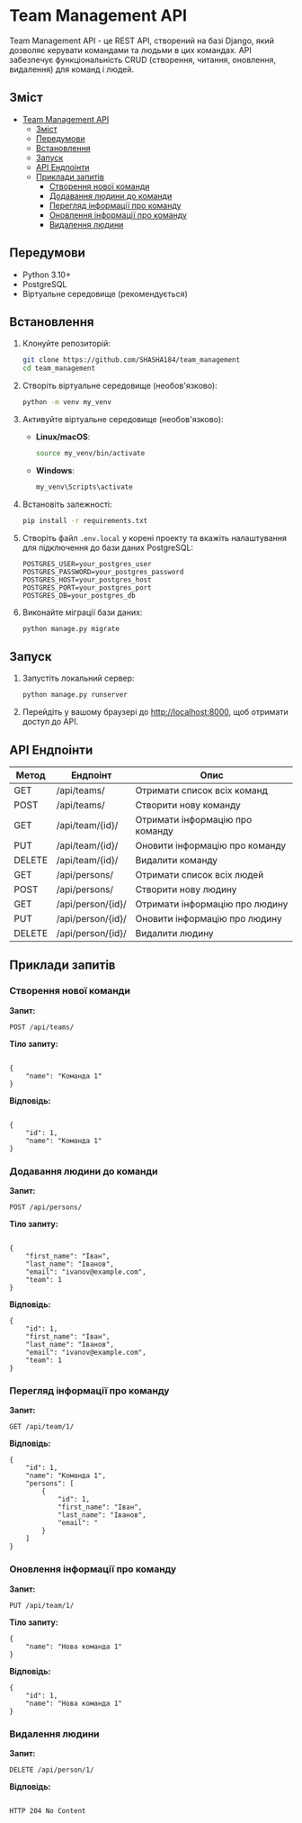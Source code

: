 # Team Management API

Team Management API - це REST API, створений на базі Django, який дозволяє керувати командами та людьми в цих командах. API забезпечує функціональність CRUD (створення, читання, оновлення, видалення) для команд і людей.

## Зміст

- [Team Management API](#team-management-api)
  - [Зміст](#зміст)
  - [Передумови](#передумови)
  - [Встановлення](#встановлення)
  - [Запуск](#запуск)
  - [API Ендпоінти](#api-ендпоінти)
  - [Приклади запитів](#приклади-запитів)
    - [Створення нової команди](#створення-нової-команди)
    - [Додавання людини до команди](#додавання-людини-до-команди)
    - [Перегляд інформації про команду](#перегляд-інформації-про-команду)
    - [Оновлення інформації про команду](#оновлення-інформації-про-команду)
    - [Видалення людини](#видалення-людини)

## Передумови

-   Python 3.10+
-   PostgreSQL
-   Віртуальне середовище (рекомендується)

## Встановлення

1. Клонуйте репозиторій:

    ```bash
    git clone https://github.com/SHASHA184/team_management
    cd team_management
    ```

2. Створіть віртуальне середовище (необов'язково):

    ```bash
    python -m venv my_venv
    ```

3. Активуйте віртуальне середовище (необов'язково):

    - **Linux/macOS**:

        ```bash
        source my_venv/bin/activate
        ```

    - **Windows**:

        ```bash
        my_venv\Scripts\activate
        ```

4. Встановіть залежності:

    ```bash
    pip install -r requirements.txt
    ```

5. Створіть файл `.env.local` у корені проекту та вкажіть налаштування для підключення до бази даних PostgreSQL:

    ```dotenv
    POSTGRES_USER=your_postgres_user
    POSTGRES_PASSWORD=your_postgres_password
    POSTGRES_HOST=your_postgres_host
    POSTGRES_PORT=your_postgres_port
    POSTGRES_DB=your_postgres_db
    ```

6. Виконайте міграції бази даних:

    ```bash
    python manage.py migrate
    ```

## Запуск

1. Запустіть локальний сервер:

    ```bash
    python manage.py runserver
    ```

2. Перейдіть у вашому браузері до [http://localhost:8000](http://localhost:8000), щоб отримати доступ до API.

## API Ендпоінти

| Метод  | Ендпоінт         | Опис                            |
| ------ | ---------------- | ------------------------------- |
| GET    | /api/teams/       | Отримати список всіх команд     |
| POST   | /api/teams/       | Створити нову команду           |
| GET    | /api/team/{id}/   | Отримати інформацію про команду |
| PUT    | /api/team/{id}/   | Оновити інформацію про команду  |
| DELETE | /api/team/{id}/   | Видалити команду                |
| GET    | /api/persons/     | Отримати список всіх людей      |
| POST   | /api/persons/     | Створити нову людину            |
| GET    | /api/person/{id}/ | Отримати інформацію про людину  |
| PUT    | /api/person/{id}/ | Оновити інформацію про людину   |
| DELETE | /api/person/{id}/ | Видалити людину                 |

## Приклади запитів

### Створення нової команди

**Запит:**

```http
POST /api/teams/

```

**Тіло запиту:**

```http

{
    "name": "Команда 1"
}
```

**Відповідь:**

```http

{
    "id": 1,
    "name": "Команда 1"
}
```

### Додавання людини до команди

**Запит:**

```http
POST /api/persons/
```

**Тіло запиту:**

```http

{
    "first_name": "Іван",
    "last_name": "Іванов",
    "email": "ivanov@example.com",
    "team": 1
}
```

**Відповідь:**

```http
{
    "id": 1,
    "first_name": "Іван",
    "last_name": "Іванов",
    "email": "ivanov@example.com",
    "team": 1
}
```

### Перегляд інформації про команду

**Запит:**

```http
GET /api/team/1/
```

**Відповідь:**

```http
{
    "id": 1,
    "name": "Команда 1",
    "persons": [
        {
            "id": 1,
            "first_name": "Іван",
            "last_name": "Іванов",
            "email": "
        }
    ]
}
```

### Оновлення інформації про команду

**Запит:**

```http
PUT /api/team/1/
```

**Тіло запиту:**

```http
{
    "name": "Нова команда 1"
}
```

**Відповідь:**

```http
{
    "id": 1,
    "name": "Нова команда 1"
}
```

### Видалення людини

**Запит:**

```http
DELETE /api/person/1/
```

**Відповідь:**

```http

HTTP 204 No Content
```